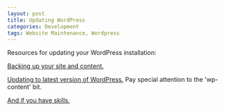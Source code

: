 ```yaml
---
layout: post
title: Updating WordPress
categories: Development
tags: Website Maintenance, Wordpress
---
```

<p>Resources for updating your WordPress installation:</p>
<p><a href="http://codex.wordpress.org/WordPress_Backups">Backing up your site and content.</a></p>
<p><a href="http://codex.wordpress.org/Updating_WordPress">Updating to latest version of WordPress.</a> Pay special attention to the 'wp-content' bit.</p>
<p><a href="http://codex.wordpress.org/UNIX_Shell_Skills">And if you have skills.</a></p>
